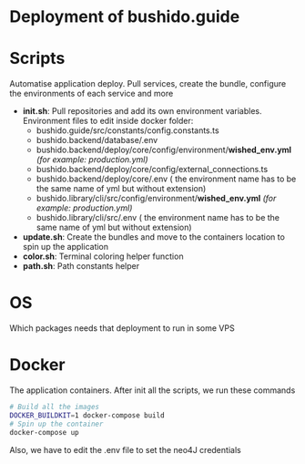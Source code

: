 # Deployment of bushido.guide

# Scripts
Automatise application deploy. Pull services, create the bundle, configure the environments of each service and more
- **init.sh**: Pull repositories and add its own environment variables. Environment files to edit inside docker folder:
  - bushido.guide/src/constants/config.constants.ts
  - bushido.backend/database/.env
  - bushido.backend/deploy/core/config/environment/**wished_env.yml** *(for example: production.yml)*
  - bushido.backend/deploy/core/config/external_connections.ts
  - bushido.backend/deploy/core/.env ( the environment name has to be the same name of yml but without extension)
  - bushido.library/cli/src/config/environment/**wished_env.yml** *(for example: production.yml)*
  - bushido.library/cli/src/.env  ( the environment name has to be the same name of yml but without extension)
- **update.sh**: Create the bundles and move to the containers location to spin up the application
- **color.sh**: Terminal coloring helper function
- **path.sh**: Path constants helper

# OS
Which packages needs that deployment to run in some VPS

# Docker
The application containers. After init all the scripts, we run these commands
```bash
# Build all the images
DOCKER_BUILDKIT=1 docker-compose build
# Spin up the container
docker-compose up
```
Also, we have to edit the .env file to set the neo4J credentials